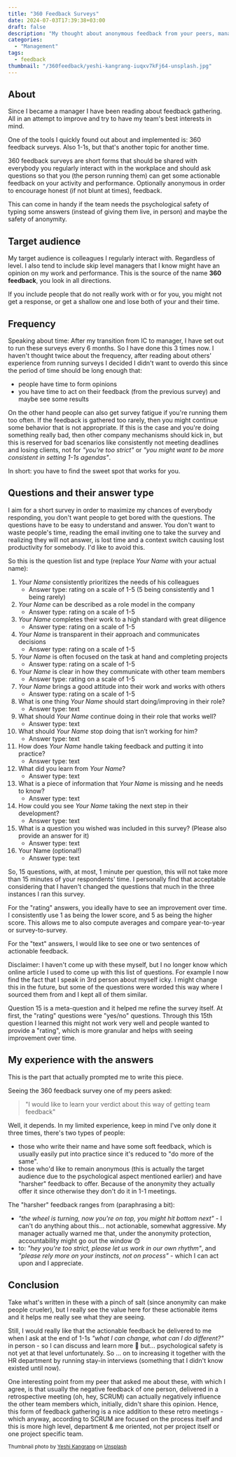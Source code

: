 ```yaml
---
title: "360 Feedback Surveys"
date: 2024-07-03T17:39:38+03:00
draft: false
description: "My thought about anonymous feedback from your peers, managers and reports gathered in a 360 survey"
categories:
  - "Management"
tags:
  - feedback
thumbnail: "/360feedback/yeshi-kangrang-iuqxv7kFj64-unsplash.jpg"
---
```



## About

Since I became a manager I have been reading about feedback gathering. All in an attempt to improve and try to have my team's best interests in mind.

One of the tools I quickly found out about and implemented is: 360 feedback surveys. Also 1-1s, but that's another topic for another time.

360 feedback surveys are short forms that should be shared with everybody you regularly interact with in the workplace and should ask questions so that you (the person running them) can get some actionable feedback on your activity and performance. Optionally anonymous in order to encourage honest (if not blunt at times), feedback.

This can come in handy if the team needs the psychological safety of typing some answers (instead of giving them live, in person) and maybe the safety of anonymity.

<!--more-->


## Target audience

My target audience is colleagues I regularly interact with. Regardless of level.
I also tend to include skip level managers that I know might have an opinion on my work and performance.
This is the source of the name __360 feedback__, you look in all directions.

If you include people that do not really work with or for you, you might not get a response, or get a shallow one and lose both of your and their time.

## Frequency

Speaking about time: After my transition from IC to manager, I have set out to run these surveys every 6 months.
So I have done this 3 times now. I haven't thought twice about the frequency, after reading about others' experience from running surveys I decided I didn't want to overdo this since the period of time should be long enough that:
 * people have time to form opinions
 * you have time to act on their feedback (from the previous survey) and maybe see some results

 On the other hand people can also get survey fatigue if you're running them too often.
 If the feedback is gathered too rarely, then you might continue some behavior that is not appropriate. If this is the case and you're doing something really bad, then other company mechanisms should kick in, but this is reserved for bad scenarios like consistently not meeting deadlines and losing clients, not for _"you're too strict"_ or _"you might want to be more consistent in setting 1-1s agendas"_.

 In short: you have to find the sweet spot that works for you.


## Questions and their answer type

I aim for a short survey in order to maximize my chances of everybody responding, you don't want people to get bored with the questions. The questions have to be easy to understand and answer.
You don't want to waste people's time, reading the email inviting one to take the survey and realizing they will not answer, is lost time and a context switch causing lost productivity for somebody. I'd like to avoid this.

So this is the question list and type (replace _Your Name_ with your actual name):

1. _Your Name_ consistently prioritizes the needs of his colleagues
    * Answer type: rating on a scale of 1-5 (5 being consistently and 1 being rarely)
2. _Your Name_ can be described as a role model in the company
    * Answer type: rating on a scale of 1-5
3. _Your Name_ completes their work to a high standard with great diligence
    * Answer type: rating on a scale of 1-5
4. _Your Name_ is transparent in their approach and communicates decisions
    * Answer type: rating on a scale of 1-5
5. _Your Name_ is often focused on the task at hand and completing projects
    * Answer type: rating on a scale of 1-5
6. _Your Name_ is clear in how they communicate with other team members
    * Answer type: rating on a scale of 1-5
7. _Your Name_ brings a good attitude into their work and works with others
    * Answer type: rating on a scale of 1-5
8. What is one thing _Your Name_ should start doing/improving in their role?
    * Answer type: text
9. What should _Your Name_ continue doing in their role that works well?
    * Answer type: text
10. What should _Your Name_ stop doing that isn’t working for him?
    * Answer type: text
11. How does _Your Name_ handle taking feedback and putting it into practice?
    * Answer type: text
12. What did you learn from _Your Name_?
    * Answer type: text
13. What is a piece of information that _Your Name_ is missing and he needs to know?
    * Answer type: text
14. How could you see _Your Name_ taking the next step in their development?
    * Answer type: text
15. What is a question you wished was included in this survey? (Please also provide an answer for it)
    * Answer type: text
16. Your Name (optional!)
    * Answer type: text

So, 15 questions, with, at most, 1 minute per question, this will not take more than 15 minutes of your respondents' time. I personally find that acceptable considering that I haven't changed the questions that much in the three instances I ran this survey.

For the "rating" answers, you ideally have to see an improvement over time. I consistently use 1 as being the lower score, and 5 as being the higher score. This allows me to also compute averages and compare year-to-year or survey-to-survey.

For the "text" answers, I would like to see one or two sentences of actionable feedback.

Disclaimer: I haven't come up with these myself, but I no longer know which online article I used to come up with this list of questions.
For example I now find the fact that I speak in 3rd person about myself icky. I might change this in the future, but some of the questions were worded this way where I sourced them from and I kept all of them similar.

Question 15 is a meta-question and it helped me refine the survey itself. At first, the "rating" questions were "yes/no" questions. Through this 15th question I learned this might not work very well and people wanted to provide a "rating", which is more granular and helps with seeing improvement over time.

## My experience with the answers

This is the part that actually prompted me to write this piece.

Seeing the 360 feedback survey one of my peers asked:

> "I would like to learn your verdict about this way of getting team feedback"

Well, it depends.
In my limited experience, keep in mind I've only done it three times, there's two types of people:

* those who write their name and have some soft feedback, which is usually easily put into practice since it's reduced to "do more of the same".
* those who'd like to remain anonymous (this is actually the target audience due to the psychological aspect mentioned earlier) and have "harsher" feedback to offer. Because of the anonymity they actually offer it since otherwise they don't do it in 1-1 meetings.


The "harsher" feedback ranges from (paraphrasing a bit):
* _"the wheel is turning, now you're on top, you might hit bottom next"_ - I can't do anything about this... not actionable, somewhat aggressive. My manager actually warned me that, under the anonymity protection, accountability might go out the window 😊
* to: _"hey you're too strict, please let us work in our own rhythm"_, and _"please rely more on your instincts, not on process"_ - which I can act upon and I appreciate.


## Conclusion
Take what's written in these with a pinch of salt (since anonymity can make people crueler), but I really see the value here for these actionable items and it helps me really see what they are seeing.


Still, I would really like that the actionable feedback be delivered to me when I ask at the end of 1-1s _"what I can change, what can I do different?"_ in person - so I can discuss and learn more 🙂 but... psychological safety is not yet at that level unfortunately. So ... on to increasing it together with the HR department by running stay-in interviews (something that I didn't know existed until now).

One interesting point from my peer that asked me about these, with which I agree, is that usually the negative feedback of one person, delivered in a retrospective meeting (oh, hey, SCRUM) can actually negatively influence the other team members which, initially, didn't share this opinion. Hence, this form of feedback gathering is a nice addition to these retro meetings - which anyway, according to SCRUM are focused on the process itself and this is more high level, department & me oriented, not per project itself or one project specific team.


<small>
Thumbnail photo by <a href="https://unsplash.com/@omgitsyeshi?utm_content=creditCopyText&utm_medium=referral&utm_source=unsplash">Yeshi Kangrang</a> on <a href="https://unsplash.com/photos/person-holding-round-glass-ball-iuqxv7kFj64?utm_content=creditCopyText&utm_medium=referral&utm_source=unsplash">Unsplash</a>
</small>